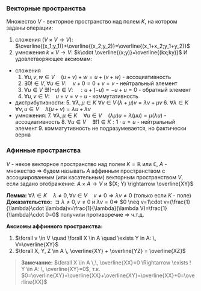 ### Векторные пространства
Множество $V$ - векторное пространство над полем $K$, на котором заданы операции:
1) сложения ($V \times V \rightarrow V$): $\overline{(x_1;y_1)}+\overline{(x_2;y_2)}=\overline{(x_1+x_2;y_1+y_2)}$
2) умножения $k \times V \rightarrow V$: $k\cdot \overline{(x;y)}=\overline{(kx;ky)}$
И удовлетворяющее аксиомам:
* сложения
	1. $\forall u, v, w \in V \quad (u+v)+w=u+(v+w)$ - ассоциативность
	2. $\exists 0! \in V, \forall u \in V: \quad v + 0 = 0 + v = v$ - нейтральный элемент
	3. $\forall u \in V\,\, \exists!(-u) \in V: \quad: u+(-u)=-u+u=0$ - обратный элемент
	4. $\forall u, v \in V: \quad u+v=v+u$ - коммутативность
* дистрибутивности:
	5. $\forall \lambda, \mu \in K \,\, \forall v \in V \, (\lambda + \mu)v=\lambda v + \mu v$
	6. $\forall \lambda \in K \quad \forall v, u \in V \quad \lambda(u+v)=\lambda u + \lambda v$
* умножения:
	7. $\forall \lambda, \mu \in K \quad \forall u \in V \quad (\lambda \mu)u=\lambda (\mu u)=\mu(\lambda u)$ - ассоциативность
	8. $\forall u \in V \quad \exists! 1 \in K : 1 \cdot u=u$ - нейтральный элемент
	9. комматутивность не подразумевается, но фактически верна
### Афинные пространства
$V$ - некое векторное пространство над полем $K= \mathbb{R}$ или $\mathbb{C}$, $A$ - множество $\Rightarrow$ будем называть $A$ аффинным пространством с ассоциированным (или касательным) векторным пространством $V$, если задано отображение: $A \times A \rightarrow V$ и $(X; Y) \rightarrow \overline{XY}$

**Лемма:** $\forall \lambda \in K \quad \lambda \neq 0, \forall v \in V \quad v \neq 0 \Rightarrow \lambda v \neq 0$ (только если $K$ - поле)
**Доказательство:** $\sqsupset \lambda \neq 0, v \neq 0$ и $\lambda v = 0 \Rightarrow$ $0 \neq v=1\cdot v=(\frac{1}{\lambda}\cdot \lambda)v=\frac{1}{\lambda}(\lambda V)=\frac{1}{\lambda}\cdot 0=0$
получили противоречие $\Rightarrow$ ч.т.д.

**Аксиомы аффинного пространства:**
1. $\forall v \in V \quad \forall X \in A \quad \exists Y in A: \, V=\overline{XY}$
2. $\forall X, Y, Z \in A \, \overline{XY} + \overline{YZ} = \overline{XZ}$
> **Замечание:** $\forall X \in A \,\, \overline{XX}=0 \Rightarrow \exists ! Y \in A: \, \overline{XY}=0$, т.к. $0=\overline{XY}=\overline{XX}+\overline{XY}=\overline{XX}+0=\overline{XX}$
 